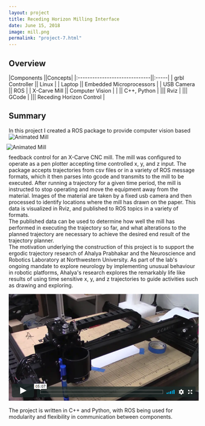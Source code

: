 ```yaml
---
layout: project
title: Receding Horizon Milling Interface
date: June 15, 2018
image: mill.png
permalink: "project-7.html"
---
```


## Overview

|Components                     ||Concepts|
|:------------------------------||:-----|
|    grbl Controller     ||    Linux    |
|    Laptop  ||    Embedded Microprocessors    |
|    USB Camera      ||    ROS    |
|    X-Carve Mill       ||    Computer Vision    |
|                               ||    C++, Python    |
|||    Rviz    |
|||    GCode    |
|||    Receding Horizon Control    |




## Summary

In this project I created a ROS package to provide computer vision based 
<img src="./public/images/mill_animated.gif" alt="Animated Mill" height="480" width="640" />
<img src="./public/images/mill_animated.gif" alt="Animated Mill" width="500" style="float: right;margin-right:auto; margin-right:auto;padding: 10px;"/>

feedback control for an X-Carve CNC mill. The mill was configured to operate as a pen plotter accepting time controlled x, y, and z input. The package accepts trajectories from csv files or in a variety of ROS message formats, which it then parses into gcode and transmits to the mill to be executed.
After running a trajectory for a given time period, the mill is instructed to stop operating and move the equipment away from the material. Images of the material are taken by a fixed usb camera and then processed to identify locations where the mill has drawn on the paper. This data is visualized in Rviz, and published to ROS topics in a variety of formats.  
The published data can be used to determine how well the mill has performed in executing the trajectory so far, and what alterations to the planned trajectory are necessary to achieve the desired end result of the trajectory planner.  
The motivation underlying the construction of this project is to support the ergodic trajectory research of Ahalya Prabhakar and the Neuroscience and Robotics Laboratory at Northwestern University. As part of the lab's ongoing mandate to explore neurology by implementing unusual behaviour in robotic platforms, Ahalya's research explores the remarkably life like results of using time sensitive x, y, and z trajectories to guide activities such as drawing and exploring. 

[![Example Run](./public/images/example_run.png)](https://vimeo.com/306697325)

<!-- <iframe width="420" height="315" src="https://vimeo.com/306697325" frameborder="0" allowfullscreen></iframe> -->


<!-- ![Display Mode](../public/images/mill_sim.gif){: height="231px" width="300px"} -->


The project is written in C++ and Python, with ROS being used for modularity and flexibility in communication between components.
